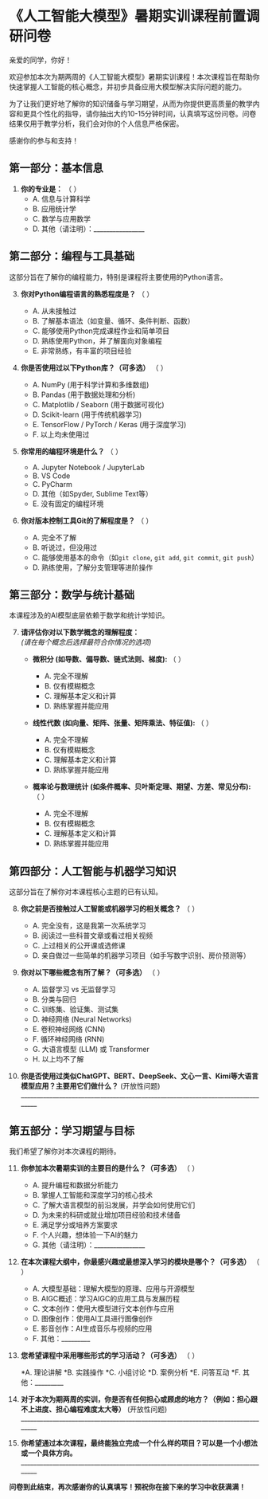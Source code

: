 # 《人工智能大模型》暑期实训课程前置调研问卷

亲爱的同学，你好！

欢迎参加本次为期两周的《人工智能大模型》暑期实训课程！本次课程旨在帮助你快速掌握人工智能的核心概念，并初步具备应用大模型解决实际问题的能力。

为了让我们更好地了解你的知识储备与学习期望，从而为你提供更高质量的教学内容和更具个性化的指导，请你抽出大约10-15分钟时间，认真填写这份问卷。问卷结果仅用于教学分析，我们会对你的个人信息严格保密。

感谢你的参与和支持！

## 第一部分：基本信息

1.  **你的专业是：**     （      ）
    * A. 信息与计算科学
    * B. 应用统计学
    * C. 数学与应用数学
    * D. 其他（请注明）：\_\_\_\_\_\_\_\_\_\_\_\_\_\_\_\_

## 第二部分：编程与工具基础

这部分旨在了解你的编程能力，特别是课程将主要使用的Python语言。

3.  **你对Python编程语言的熟悉程度是？**     （      ）
    * A. 从未接触过
    * B. 了解基本语法（如变量、循环、条件判断、函数）
    * C. 能够使用Python完成课程作业和简单项目
    * D. 熟练使用Python，并了解面向对象编程
    * E. 非常熟练，有丰富的项目经验

4.  **你是否使用过以下Python库？（可多选）**     （      ）
    * A. NumPy (用于科学计算和多维数组)
    * B. Pandas (用于数据处理和分析)
    * C. Matplotlib / Seaborn (用于数据可视化)
    * D. Scikit-learn (用于传统机器学习)
    * E. TensorFlow / PyTorch / Keras (用于深度学习)
    * F. 以上均未使用过

5.  **你常用的编程环境是什么？**     （      ）
    * A. Jupyter Notebook / JupyterLab
    * B. VS Code
    * C. PyCharm
    * D. 其他（如Spyder, Sublime Text等）
    * E. 没有固定的编程环境

6.  **你对版本控制工具Git的了解程度是？**     （      ）
    * A. 完全不了解
    * B. 听说过，但没用过
    * C. 能够使用基本的命令（如`git clone`, `git add`, `git commit`, `git push`）
    * D. 熟练使用，了解分支管理等进阶操作

## 第三部分：数学与统计基础

本课程涉及的AI模型底层依赖于数学和统计学知识。   

7.  **请评估你对以下数学概念的理解程度：**     
    *(请在每个概念后选择最符合你情况的选项)*

    * **微积分 (如导数、偏导数、链式法则、梯度):**     （      ）
        * A. 完全不理解
        * B. 仅有模糊概念
        * C. 理解基本定义和计算
        * D. 熟练掌握并能应用

    * **线性代数 (如向量、矩阵、张量、矩阵乘法、特征值):**     （      ）
        * A. 完全不理解
        * B. 仅有模糊概念
        * C. 理解基本定义和计算
        * D. 熟练掌握并能应用

    * **概率论与数理统计 (如条件概率、贝叶斯定理、期望、方差、常见分布):**      （      ）
        * A. 完全不理解
        * B. 仅有模糊概念
        * C. 理解基本定义和计算
        * D. 熟练掌握并能应用

## 第四部分：人工智能与机器学习知识

这部分旨在了解你对本课程核心主题的已有认知。

8.  **你之前是否接触过人工智能或机器学习的相关概念？**     （      ）
    * A. 完全没有，这是我第一次系统学习
    * B. 阅读过一些科普文章或看过相关视频
    * C. 上过相关的公开课或选修课
    * D. 亲自做过一些简单的机器学习项目（如手写数字识别、房价预测等）

9.  **你对以下哪些概念有所了解？（可多选）**     （      ）
    * A. 监督学习 vs 无监督学习
    * B. 分类与回归
    * C. 训练集、验证集、测试集
    * D. 神经网络 (Neural Networks)
    * E. 卷积神经网络 (CNN)
    * F. 循环神经网络 (RNN)
    * G. 大语言模型 (LLM) 或 Transformer
    * H. 以上均不了解

10. **你是否使用过类似ChatGPT、BERT、DeepSeek、文心一言、Kimi等大语言模型应用？主要用它们做什么？** (开放性问题)
    \_\_\_\_\_\_\_\_\_\_\_\_\_\_\_\_\_\_\_\_\_\_\_\_\_\_\_\_\_\_\_\_\_\_\_\_\_\_\_\_\_\_\_\_\_\_\_\_\_\_\_\_\_\_\_\_\_\_\_\_\_\_\_\_\_\_\_\_\_\_\_\_\_\_\_\_\_\_\_\_

## 第五部分：学习期望与目标

我们希望了解你对本次课程的期待。

11. **你参加本次暑期实训的主要目的是什么？（可多选）**     （      ）
    * A. 提升编程和数据分析能力
    * B. 掌握人工智能和深度学习的核心技术
    * C. 了解大语言模型的前沿发展，并学会如何使用它们
    * D. 为未来的科研或就业增加项目经验和技术储备
    * E. 满足学分或培养方案要求
    * F. 个人兴趣，想体验一下AI的魅力
    * G. 其他（请注明）：\_\_\_\_\_\_\_\_\_\_\_\_\_\_\_\_

12. **在本次课程大纲中，你最感兴趣或最想深入学习的模块是哪个？（可多选）**     （      ）

	* A. 大模型基础：理解大模型的原理、应用与开源模型
	* B. AIGC概述：学习AIGC的应用工具与发展历程
	* C.  文本创作：使用大模型进行文本创作与应用
	* D.  图像创作：使用AI工具进行图像创作
	* E. 影音创作：AI生成音乐与视频的应用
	* F.  其他：\_\_\_\_\_\_\_\_\_
   
13. **您希望课程中采用哪些形式的学习活动？（可多选）**     （      ）

	*A.  理论讲解
	*B.  实践操作
	*C.  小组讨论
	*D.  案例分析
	*E. 问答互动
	*F.  其他：\_\_\_\_\_\_\_\_\_

14. **对于本次为期两周的实训，你是否有任何担心或顾虑的地方？（例如：担心跟不上进度、担心编程难度太大等）** (开放性问题)
    \_\_\_\_\_\_\_\_\_\_\_\_\_\_\_\_\_\_\_\_\_\_\_\_\_\_\_\_\_\_\_\_\_\_\_\_\_\_\_\_\_\_\_\_\_\_\_\_\_\_\_\_\_\_\_\_\_\_\_\_\_\_\_\_\_\_\_\_\_\_\_\_\_\_\_\_\_\_\_\_

15. **你希望通过本次课程，最终能独立完成一个什么样的项目？可以是一个小想法或一个具体方向。**
    \_\_\_\_\_\_\_\_\_\_\_\_\_\_\_\_\_\_\_\_\_\_\_\_\_\_\_\_\_\_\_\_\_\_\_\_\_\_\_\_\_\_\_\_\_\_\_\_\_\_\_\_\_\_\_\_\_\_\_\_\_\_\_\_\_\_\_\_\_\_\_\_\_\_\_\_\_\_\_\_

**问卷到此结束，再次感谢你的认真填写！预祝你在接下来的学习中收获满满！**



